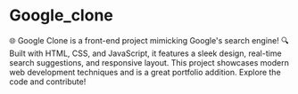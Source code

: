 # Google_clone
🌐 Google Clone is a front-end project mimicking Google's search engine! 🔍 Built with HTML, CSS, and JavaScript, it features a sleek design, real-time search suggestions, and responsive layout. This project showcases modern web development techniques and is a great portfolio addition. Explore the code and contribute! 
